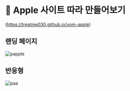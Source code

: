 # 🍎 Apple 사이트 따라 만들어보기
(https://treatme030.github.io/vom-apple)

## 랜딩 페이지

![papple](https://user-images.githubusercontent.com/74355328/147442160-06ab99bb-64bd-4f8f-aeac-a157a044d8fa.gif)

## 반응형

![paa](https://user-images.githubusercontent.com/74355328/147442274-e6f2506c-351d-4121-9423-518a139bf2b5.gif)
